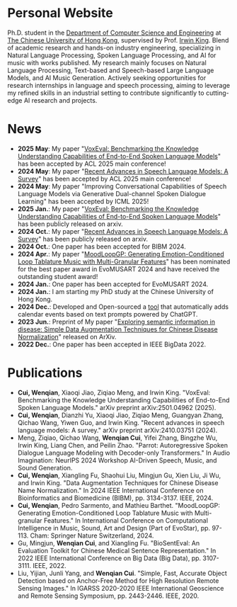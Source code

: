 
# Personal Website

Ph.D. student in the [Department of Computer Science and Engineering](https://www.cse.cuhk.edu.hk/) at [The Chinese University of Hong Kong](https://www.cuhk.edu.hk/), supervised by Prof. [Irwin King](https://www.cse.cuhk.edu.hk/irwin.king/home). Blend of academic research and hands-on industry engineering, specializing in Natural Language Processing, Spoken Language Processing, and AI for music with works published. My research mainly focuses on Natural Language Processing, Text-based and Speech-based Large Language Models, and AI Music Generation. Actively seeking opportunities for research internships in language and speech processing, aiming to leverage my refined skills in an industrial setting to contribute significantly to cutting-edge AI research and projects.

News
======
- **2025 May**: My paper "[VoxEval: Benchmarking the Knowledge Understanding Capabilities of End-to-End Spoken Language Models](https://arxiv.org/abs/2501.04962)" has been accepted by ACL 2025 main conference!
- **2024 May**: My paper "[Recent Advances in Speech Language Models: A Survey](https://arxiv.org/pdf/2410.03751)" has been accepted by ACL 2025 main conference!
- **2024 May**: My paper "Improving Conversational Capabilities of Speech Language Models via Generative Dual-channel Spoken Dialogue Learning" has been accepted by ICML 2025!
- **2025 Jan.**: My paper "[VoxEval: Benchmarking the Knowledge Understanding Capabilities of End-to-End Spoken Language Models](https://arxiv.org/abs/2501.04962)" has been publicly released on arxiv.
- **2024 Oct.**: My paper "[Recent Advances in Speech Language Models: A Survey](https://arxiv.org/pdf/2410.03751)" has been publicly released on arxiv.
- **2024 Oct.**: One paper has been accepted for BIBM 2024.
- **2024 Apr.**: My paper "[MoodLoopGP: Generating Emotion-Conditioned Loop Tablature Music with Multi-Granular Features](https://arxiv.org/abs/2401.12656)" has been nominated for the best paper award in EvoMUSART 2024 and have received the outstanding student award!
- **2024 Jan.**: One paper has been accepted for EvoMUSART 2024.
- **2024 Jan.**: I am starting my PhD study at the Chinese University of Hong Kong.
- **2024 Dec.**: Developed and Open-sourced a [tool](https://github.com/dreamtheater123/calendar_gpt) that automatically adds calendar events based on text prompts powered by ChatGPT.
- **2023 Jun.**: Preprint of My paper "[Exploring semantic information in disease: Simple Data Augmentation Techniques for Chinese Disease Normalization](https://arxiv.org/abs/2306.01931)" released on ArXiv.
- **2022 Dec.**: One paper has been accepted in IEEE BigData 2022.

Publications
======
- **Cui, Wenqian**, Xiaoqi Jiao, Ziqiao Meng, and Irwin King. "VoxEval: Benchmarking the Knowledge Understanding Capabilities of End-to-End Spoken Language Models." arXiv preprint arXiv:2501.04962 (2025).
- **Cui, Wenqian**, Dianzhi Yu, Xiaoqi Jiao, Ziqiao Meng, Guangyan Zhang, Qichao Wang, Yiwen Guo, and Irwin King. "Recent advances in speech language models: A survey." arXiv preprint arXiv:2410.03751 (2024).
- Meng, Ziqiao, Qichao Wang, **Wenqian Cui**, Yifei Zhang, Bingzhe Wu, Irwin King, Liang Chen, and Peilin Zhao. "Parrot: Autoregressive Spoken Dialogue Language Modeling with Decoder-only Transformers." In Audio Imagination: NeurIPS 2024 Workshop AI-Driven Speech, Music, and Sound Generation.
- **Cui, Wenqian**, Xiangling Fu, Shaohui Liu, Mingjun Gu, Xien Liu, Ji Wu, and Irwin King. "Data Augmentation Techniques for Chinese Disease Name Normalization." In 2024 IEEE International Conference on Bioinformatics and Biomedicine (BIBM), pp. 3134-3137. IEEE, 2024.
- **Cui, Wenqian**, Pedro Sarmento, and Mathieu Barthet. "MoodLoopGP: Generating Emotion-Conditioned Loop Tablature Music with Multi-granular Features." In International Conference on Computational Intelligence in Music, Sound, Art and Design (Part of EvoStar), pp. 97-113. Cham: Springer Nature Switzerland, 2024.
- Gu, Mingjun, **Wenqian Cui**, and Xiangling Fu. "BioSentEval: An Evaluation Toolkit for Chinese Medical Sentence Representation." In 2022 IEEE International Conference on Big Data (Big Data), pp. 3107-3111. IEEE, 2022.
- Liu, Yijian, Junli Yang, and **Wenqian Cui**. "Simple, Fast, Accurate Object Detection based on Anchor-Free Method for High Resolution Remote Sensing Images." In IGARSS 2020-2020 IEEE International Geoscience and Remote Sensing Symposium, pp. 2443-2446. IEEE, 2020.

